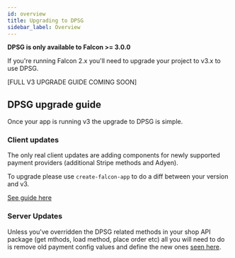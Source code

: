 ```yaml
---
id: overview
title: Upgrading to DPSG
sidebar_label: Overview
---
```


**DPSG is only available to Falcon >= 3.0.0**

If you're running Falcon 2.x you'll need to upgrade your project to v3.x to use DPSG.

[FULL V3 UPGRADE GUIDE COMING SOON]

## DPSG upgrade guide

Once your app is running v3 the upgrade to DPSG is simple.

### Client updates

The only real client updates are adding components for newly supported payment providers (additional Stripe methods and Adyen).

To upgrade please use `create-falcon-app` to do a diff between your version and v3.

[See guide here](https://docs.deity.io/docs/platform/upgrading/overview)

### Server Updates

Unless you've overridden the DPSG related methods in your shop API package (get mthods, load method, place order etc) all you will need to do is remove old payment config values and define the new ones [seen here](/docs/getting-started/config).
